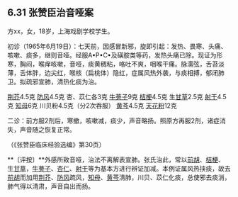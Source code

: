## 6.31 张赞臣治音哑案

方xx，女，18岁，上海戏剧学校学生。

初诊（1965年6月19日）：七天前，因感冒新邪，旋即引起：发热、畏寒、头痛、咳嗽、痰多，继则音哑。经服A•P•C•及磺胺类等药，发热头痛已除。现证为形寒，胸闷，喉痒咳嗽，音哑，痰黄稠粘，咯吐不爽，咽喉干痛。脉濡弦，舌苔淡薄，舌体胖，边尖红，喉核（扁桃体）隐红，症属风热外袭，与痰相搏，郁闭肺卫。拟疏邪宣肺，清热化痰为治。

[荆芥](https://www.gmzyjc.com/read/bc/bc01-1.1.4.0.0.md)4.5克 [防风](https://www.gmzyjc.com/read/bc/bc01-1.1.5.0.0.md)4.5克 杏、苡仁各3克 [牛蒡子](https://www.gmzyjc.com/read/bc/bc01-1.2.2.0.0.md)9克 [桔梗](https://www.gmzyjc.com/read/bc/bc16-0.2.2.0.0.md)4.5克 生[甘草](https://www.gmzyjc.com/read/bc/bc17-0.1.8.0.0.md)2.5克 [射干](https://www.gmzyjc.com/read/bc/bc03-0.4.11.0.0.md)4.5克 [知母](https://www.gmzyjc.com/read/bc/bc03-0.1.2.0.0.md)6克 川贝粉4.5克（分2次吞服） [黄芩](https://www.gmzyjc.com/read/bc/bc03-0.2.1.0.0.md)4.5克 [天花粉](https://www.gmzyjc.com/read/bc/bc03-0.1.5.0.0.md)12克

二诊：前方服2剂后，寒撤，咳嗽减，痰少，声音略扬。照原方再服2剂，诸症消失，声音随之恢复正常。

（《张赞臣临床经验选编》第30页）

**〔评按〕**外感所致音哑，治法不离解表宣肺。张氏治此，常以[前胡](https://www.gmzyjc.com/read/bc/bc16-0.2.1.0.0.md)、[桔梗](https://www.gmzyjc.com/read/bc/bc16-0.2.2.0.0.md)、生[甘草](https://www.gmzyjc.com/read/bc/bc17-0.1.8.0.0.md)，[牛蒡子](https://www.gmzyjc.com/read/bc/bc01-1.2.2.0.0.md)、[杏仁](https://www.gmzyjc.com/read/bc/bc16-0.3.1.0.0.md)、[射干](https://www.gmzyjc.com/read/bc/bc03-0.4.11.0.0.md)等为基本方进行辨证加减。本例证属风热挟痰，故去[前胡](https://www.gmzyjc.com/read/bc/bc16-0.2.1.0.0.md)而加用[荆芥](https://www.gmzyjc.com/read/bc/bc01-1.1.4.0.0.md)、[防风](https://www.gmzyjc.com/read/bc/bc01-1.1.5.0.0.md)疏风，[知母](https://www.gmzyjc.com/read/bc/bc03-0.1.2.0.0.md)、[黄芩](https://www.gmzyjc.com/read/bc/bc03-0.2.1.0.0.md)清肺，川贝、苡仁化痰，总使邪去痰消，肺气得以清肃，声音自出而扬。

